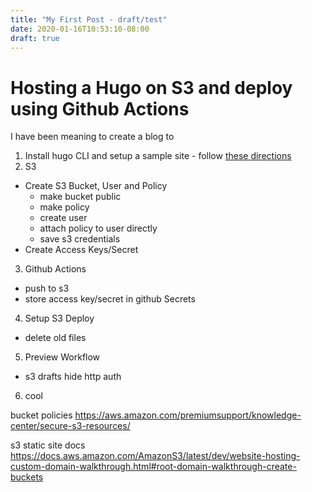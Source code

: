 ```yaml
---
title: "My First Post - draft/test"
date: 2020-01-16T10:53:10-08:00
draft: true
---
```

# Hosting a Hugo on S3 and deploy using Github Actions

I have been meaning to create a blog to 

1. Install hugo CLI and setup a sample site - follow [these directions](https://gohugo.io/getting-started/quick-start/)
2. S3
  - Create S3 Bucket, User and Policy
    - make bucket public
    - make policy
    - create user
    - attach policy to user directly
    - save s3 credentials
  - Create Access Keys/Secret
3. Github Actions
  - push to s3
  - store access key/secret in github Secrets
4. Setup S3 Deploy
  - delete old files
5. Preview Workflow
  - s3 drafts hide http auth
6. cool

bucket policies https://aws.amazon.com/premiumsupport/knowledge-center/secure-s3-resources/

s3 static site docs https://docs.aws.amazon.com/AmazonS3/latest/dev/website-hosting-custom-domain-walkthrough.html#root-domain-walkthrough-create-buckets
